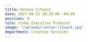 ```yaml
---
title: Ronnie Litwack
date: 2017-09-25 10:28:00 -04:00
position: 9
role: Video Executive Producer
image: "/uploads/ronnie-litwack.jpg"
department: Creative Services
---
```


